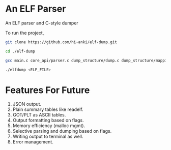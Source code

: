# An ELF Parser

An ELF parser and C-style dumper

To run the project,
```bash
git clone https://github.com/hi-anki/elf-dump.git

cd ./elf-dump

gcc main.c core_api/parser.c dump_structure/dump.c dump_structure/mappings.c -o elfdump

./elfdump <ELF_FILE>
```

# Features For Future

1. JSON output.
2. Plain summary tables like readelf.
3. GOT/PLT as ASCII tables.
4. Output formatting based on flags.
5. Memory efficiency (malloc mgmt).
6. Selective parsing and dumping based on flags.
7. Writing output to terminal as well.
8. Error management.
